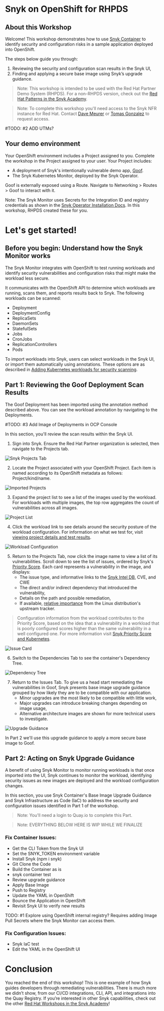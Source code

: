 # Snyk on OpenShift for RHPDS 
## About this Workshop
Welcome! This workshop demonstrates how to use [Snyk Container](https://snyk.io/product/container-vulnerability-management/) to identify security and configuration risks in a sample application deployed into OpenShift. 

The steps below guide you through:
1. Reviewing the security and configuration scan results in the Snyk UI,
2. Finding and applying a secure base image using Snyk’s upgrade guidance.

> Note: This workshop is intended to be used with the Red Hat Partner Demo System (RHPDS). For a non-RHPDS version, check out the [Red Hat Patterns in the Snyk Academy](https://solutions.snyk.io/partner-workshops/red-hat).

> Note: To complete this workshop you'll need access to the Snyk NFR instance for Red Hat. Contact [Dave Meurer](mailto:dmeurer@redhat.com) or [Tomas Gonzalez](mailto:tomas@snyk.io) to request access.

#TODO: #2 ADD UTMs? 

## Your demo environment
Your OpenShift environment includes a Project assigned to you. Complete the workshop in the Project assigned to your user. Your Project includes:

- A deployment of Snyk's intentionally vulnerable demo app, [Goof](https://github.com/snyk-partners/redhat-academy).  
- The Snyk Kubernetes Monitor, deployed by the Snyk Operator.

Goof is externally exposed using a Route. Navigate to Networking > Routes > Goof to interact with it.

 Note: The Snyk Monitor uses Secrets for the Integration ID and registry credentials as shown in the [Snyk Operator Installation Docs](https://support.snyk.io/hc/en-us/articles/360006548317-Install-the-Snyk-controller-with-OpenShift-4-and-OperatorHub). In this workshop, RHPDS created these for you. 

# Let's get started!
## Before you begin: Understand how the Snyk Monitor works
The Snyk Monitor integrates with OpenShift to test running workloads and identify security vulnerabilities and configuration risks that might make the workload less secure. 

It communicates with the OpenShift API to determine which workloads are running, scans them, and reports results back to Snyk. The following workloads can be scanned:
- Deployment
- DeploymentConfig
- ReplicaSets
- DaemonSets
- StatefulSets
- Jobs
- CronJobs
- ReplicationControllers
- Pods

To import workloads into Snyk, users can select workloads in the Snyk UI, or import them automatically using annotations. These options are as described in [Adding Kubernetes workloads for security scanning](https://support.snyk.io/hc/articles/360003947117#UUID-a0526554-0943-3363-6977-7a11f766ede2).

## Part 1: Reviewing the Goof Deployment Scan Results
The Goof Deployment has been imported using the annotation method described above. You can see the workload annotation by navigating to the Deployments. 

#TODO: #3 Add Image of Deployments in OCP Console

In this section, you'll review the scan results within the Snyk UI. 

1. Sign into Snyk. Ensure the Red Hat Partner organization is selected, then navigate to the Projects tab. 

![Snyk Projects Tab](./images/snyk-projects-tab.png)

2. Locate the Project associated with your OpenShift Project. Each item is named according to its OpenShift metadata as follows: Project/kind/name.

![Imported Projects](./images/imported-projects.png)

3. Expand the project list to see a list of the images used by the workload. For workloads with multiple images, the top row aggregates the count of vulnerabilities across all images.

![Project List](./images/project-list.png)

4. Click the workload link to see details around the security posture of the workload configuration. For information on what we test for, visit [viewing project details and test results](https://support.snyk.io/hc/en-us/articles/360003916178-Viewing-project-details-and-test-results).

![Workload Configuration](./images/workload-config.png)

5. Return to the Projects Tab, now click the image name to view a list of its vulnerabilities. Scroll down to see the list of issues, ordered by Snyk's [Priority Score](https://support.snyk.io/hc/en-us/articles/360009884837). Each card represents a vulnerability in the image, and displays:
    - The issue type, and informative links to the [Snyk Intel DB](https://snyk.io/product/vulnerability-database/), CVE, and CWE
    - The direct and/or indirect dependency that introduced the vulnerability,
    - Details on the path and possible remediation,
    - If available, [relative importance](https://support.snyk.io/hc/en-us/articles/360013304357) from the Linux distribution's upstream tracker.

> Configuration information from the workload contributes to the Priority Score, based on the idea that a vulnerability in a workload that is poorly configured scores higher than the same vulnerability in a well configured one. For more information visit [Snyk Priority Score and Kubernetes](https://support.snyk.io/hc/en-us/articles/360010906897-Snyk-Priority-Score-and-Kubernetes). 

![Issue Card](./images/issue-card.png)

6. Switch to the Dependencies Tab to see the container's Dependency Tree.

![Dependency Tree](./images/dependency-tree.png)

7. Return to the Issues Tab. To give us a head start remediating the vulnerabilities in Goof, Snyk presents base image upgrade guidance grouped by how likely they are to be compatible with our application. 
    - Minor upgrades are the most likely to be compatible with little work, 
    - Major upgrades can introduce breaking changes depending on image usage,
    - Alternative architecture images are shown for more technical users to investigate.

![Upgrade Guidance](./images/upgrade-guidance.png)

In Part 2 we'll use this upgrade guidance to apply a more secure base image to Goof. 

## Part 2: Acting on Snyk Upgrade Guidance
A benefit of using Snyk Monitor to monitor running workloads is that once imported into the UI, Snyk continues to monitor the workload, identifying security issues as new images are deployed and the workload configuration changes.

In this section, you use Snyk Container's Base Image Upgrade Guidance and Snyk Infrastructure as Code (IaC) to address the security and configuration issues identified in Part 1 of the workshop.

> Note: You'll need a login to Quay.io to complete this Part.

> Note: EVERYTHING BELOW HERE IS WIP WHILE WE FINALIZE

### Fix Container Issues:
- Get the CLI Token from the Snyk UI
- Set the SNYK_TOKEN environment variable
- Install Snyk (npm i snyk)
- Git Clone the Code
- Build the Container as is
- snyk container test
- Review upgrade guidance
- Apply Base Image
- Push to Registry
- Update the YAML in OpenShift
- Bounce the Application in OpenShift
- Revisit Snyk UI to verify new results

TODO: #1 Explore using OpenShift internal registry? Requires adding Image Pull Secrets where the Snyk Monitor can access them. 

### Fix Configuration Issues:
- Snyk IaC test
- Edit the YAML in the OpenShift UI

# Conclusion

You reached the end of this workshop! This is one example of how Snyk guides developers through remediating vulnerabilities. There is much more we didn’t show, from our CI/CD integrations, CLI, API, and integrations into the Quay Registry. If you’re interested in other Snyk capabilities, check out the other [Red Hat Workshops in the Snyk Academy](https://solutions.snyk.io/partner-workshops/red-hat)!

